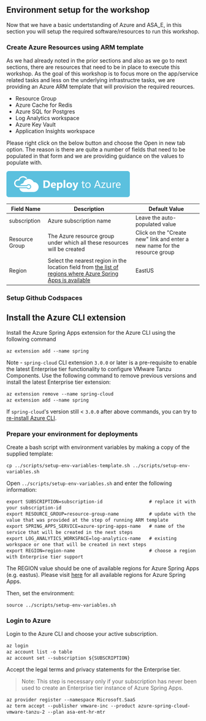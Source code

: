 ## Environment setup for the workshop

Now that we have a basic undertstanding of Azure and ASA_E, in this section you will setup the required software/resources to run this workshop.

### Create Azure Resources using ARM template

As we had already noted in the prior sections and also as we go to next sections, there are resources that need to be in place to execute this workshop. As the goal of this workshop is to focus more on the app/service related tasks and less on the underlying infrastructre tasks, we are providing an Azure ARM template that will provision the required reources.

 - Resource Group
 - Azure Cache for Redis
 - Azure SQL for Postgres
 - Log Analytics workspace
 - Azure Key Vault
 - Application Insights workspace

Please right click on the below button and choose the Open in new tab option. The reason is there are quite a number of fields that need to be populated in that form and we are providing guidance on the values to populate with.

[![Deploy to Azure](images/deploybutton.svg)](https://portal.azure.com/#create/Microsoft.Template/uri/https%3a%2f%2fraw.githubusercontent.com%2fmurthy-vmware%2facme-fitness-store%2fworkshop%2f03-workshop-environment-setup%2fazuredeploy.json)

| Field Name | Description | Default Value |
|------------|-------------|---------------|
|subscription| Azure subscription name| Leave the auto-populated value
| Resource Group| The Azure resource group under which all these resources will be created | Click on the "Create new" link and enter a new name for the resource group|
| Region | Select the nearest region in the location field from [the list of regions where Azure Spring Apps is available](https://azure.microsoft.com/global-infrastructure/services/?products=spring-apps&regions=all) | EastUS |

<!-- [![Deploy to Azure](images/deploybutton.svg)](https://portal.azure.com/#create/Microsoft.Template/uri/https%3a%2f%2fraw.githubusercontent.com%2fmurthy-vmware%2facme-fitness-store%2fworkshop%2f03-workshop-environment-setup%2farm-rg.json) -->

### Setup Github Codspaces

## Install the Azure CLI extension

Install the Azure Spring Apps extension for the Azure CLI using the following command

```shell
az extension add --name spring
```

Note - `spring-cloud` CLI extension `3.0.0` or later is a pre-requisite to enable the
latest Enterprise tier functionality to configure VMware Tanzu Components. Use the following
command to remove previous versions and install the latest Enterprise tier extension:

```shell
az extension remove --name spring-cloud
az extension add --name spring
```

If `spring-cloud`'s version still < `3.0.0` after above commands, you can try to [re-install Azure CLI](https://docs.microsoft.com/en-us/cli/azure/install-azure-cli). 

### Prepare your environment for deployments

Create a bash script with environment variables by making a copy of the supplied template:

```shell
cp ../scripts/setup-env-variables-template.sh ../scripts/setup-env-variables.sh
```

Open `../scripts/setup-env-variables.sh` and enter the following information:

```shell
export SUBSCRIPTION=subscription-id                 # replace it with your subscription-id
export RESOURCE_GROUP=resource-group-name           # update with the value that was provided at the step of running ARM template
export SPRING_APPS_SERVICE=azure-spring-apps-name   # name of the service that will be created in the next steps
export LOG_ANALYTICS_WORKSPACE=log-analytics-name   # existing workspace or one that will be created in next steps
export REGION=region-name                           # choose a region with Enterprise tier support
```

The REGION value should be one of available regions for Azure Spring Apps (e.g. eastus). Please visit [here](https://azure.microsoft.com/en-us/global-infrastructure/services/?products=spring-apps&regions=all) for all available regions for Azure Spring Apps.

Then, set the environment:

```shell
source ../scripts/setup-env-variables.sh
```

### Login to Azure

Login to the Azure CLI and choose your active subscription. 

```shell
az login
az account list -o table
az account set --subscription ${SUBSCRIPTION}
```

Accept the legal terms and privacy statements for the Enterprise tier.

> Note: This step is necessary only if your subscription has never been used to create an Enterprise tier instance of Azure Spring Apps.

```shell
az provider register --namespace Microsoft.SaaS
az term accept --publisher vmware-inc --product azure-spring-cloud-vmware-tanzu-2 --plan asa-ent-hr-mtr
```